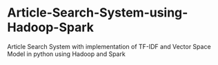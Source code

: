 # Article-Search-System-using-Hadoop-Spark
Article Search System with implementation of TF-IDF and Vector Space Model in python using Hadoop and Spark
